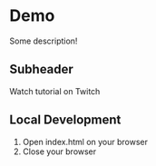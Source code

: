 # Demo

Some description!

## Subheader

Watch tutorial on Twitch

## Local Development
1. Open index.html on your browser
2. Close your browser